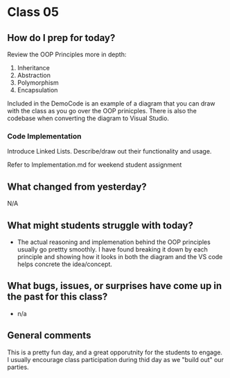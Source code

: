 # Class 05

## How do I prep for today?
Review the OOP Principles more in depth:
1. Inheritance 
2. Abstraction
3. Polymorphism
4. Encapsulation

Included in the DemoCode is an example of a diagram that you can draw with the class as you 
go over the OOP prinicples. There is also the codebase when converting the diagram to Visual Studio. 


### Code Implementation
Introduce Linked Lists. Describe/draw out their functionality and usage. 

Refer to Implementation.md for weekend student assignment

## What changed from yesterday? 
N/A

## What might students struggle with today? 
- The actual reasoning and implemenation behind the OOP principles usually go prettty smoothly. I have found 
breaking it down by each principle and showing how it looks in both the diagram and the VS code helps concrete the idea/concept.

## What bugs, issues, or surprises have come up in the past for this class?
- n/a

## General comments
This is a pretty fun day, and a great opporutnity for the students to engage. I usually encourage class participation
during thid day as we "build out" our parties. 
